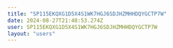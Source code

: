 ```yaml
---
title: "SP115EKQXG1D5X4S1WK7HGJ6SDJHZMHHDQYGCTP7W"
date: 2024-08-27T21:48:53.274Z
user: SP115EKQXG1D5X4S1WK7HGJ6SDJHZMHHDQYGCTP7W
layout: "users"
---
```

    